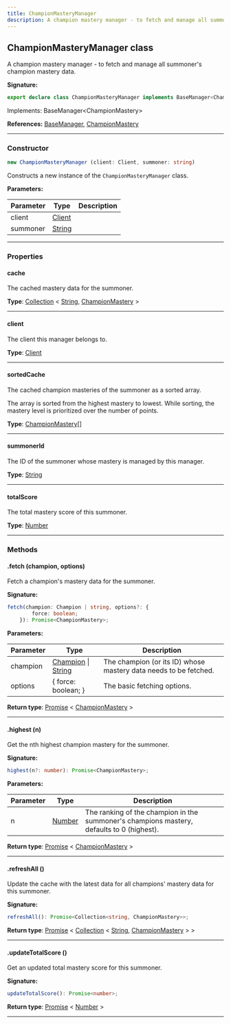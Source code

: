 ```yaml
---
title: ChampionMasteryManager
description: A champion mastery manager - to fetch and manage all summoner's champion mastery data.
---
```


## ChampionMasteryManager class

A champion mastery manager - to fetch and manage all summoner's champion mastery data.

**Signature:**

```ts
export declare class ChampionMasteryManager implements BaseManager<ChampionMastery> 
```

Implements: BaseManager<ChampionMastery\>

**References:** [BaseManager](/shieldbow/api/BaseManager.md), [ChampionMastery](/shieldbow/api/ChampionMastery.md)

---

### Constructor

```ts
new ChampionMasteryManager (client: Client, summoner: string)
```

Constructs a new instance of the `ChampionMasteryManager` class.

**Parameters:**

| Parameter | Type | Description |
| --------- | ---- | ----------- |
| client | [Client](/shieldbow/api/Client.md) |  |
| summoner | [String](https://developer.mozilla.org/en-US/docs/Web/JavaScript/Reference/Global_Objects/String) |  |
---

### Properties

#### cache

The cached mastery data for the summoner.



**Type**: [Collection](https://discord.js.org/#/docs/collection/stable/class/Collection) \< [String](https://developer.mozilla.org/en-US/docs/Web/JavaScript/Reference/Global_Objects/String), [ChampionMastery](/shieldbow/api/ChampionMastery.md) \>

---

#### client

The client this manager belongs to.



**Type**: [Client](/shieldbow/api/Client.md)

---

#### sortedCache

The cached champion masteries of the summoner as a sorted array.


The array is sorted from the highest mastery to lowest. While sorting, the mastery level is prioritized over the number of points.



**Type**: [ChampionMastery](/shieldbow/api/ChampionMastery.md)[]

---

#### summonerId

The ID of the summoner whose mastery is managed by this manager.



**Type**: [String](https://developer.mozilla.org/en-US/docs/Web/JavaScript/Reference/Global_Objects/String)

---

#### totalScore

The total mastery score of this summoner.



**Type**: [Number](https://developer.mozilla.org/en-US/docs/Web/JavaScript/Reference/Global_Objects/Number)

---

### Methods

#### .fetch (champion, options)

Fetch a champion's mastery data for the summoner.




**Signature:**

```ts
fetch(champion: Champion | string, options?: {
        force: boolean;
    }): Promise<ChampionMastery>;
```

**Parameters:**

| Parameter | Type | Description |
| --------- | ---- | ----------- |
| champion | [Champion](/shieldbow/api/Champion.md) \| [String](https://developer.mozilla.org/en-US/docs/Web/JavaScript/Reference/Global_Objects/String) | The champion (or its ID) whose mastery data needs to be fetched. |
| options | {         force: boolean;     } | The basic fetching options. |

**Return type**: [Promise](https://developer.mozilla.org/en-US/docs/Web/JavaScript/Reference/Global_Objects/Promise) \< [ChampionMastery](/shieldbow/api/ChampionMastery.md) \>

---

#### .highest (n)

Get the nth highest champion mastery for the summoner.




**Signature:**

```ts
highest(n?: number): Promise<ChampionMastery>;
```

**Parameters:**

| Parameter | Type | Description |
| --------- | ---- | ----------- |
| n | [Number](https://developer.mozilla.org/en-US/docs/Web/JavaScript/Reference/Global_Objects/Number) | The ranking of the champion in the summoner's champions mastery, defaults to 0 (highest). |

**Return type**: [Promise](https://developer.mozilla.org/en-US/docs/Web/JavaScript/Reference/Global_Objects/Promise) \< [ChampionMastery](/shieldbow/api/ChampionMastery.md) \>

---

#### .refreshAll ()

Update the cache with the latest data for all champions' mastery data for this summoner.



**Signature:**

```ts
refreshAll(): Promise<Collection<string, ChampionMastery>>;
```


**Return type**: [Promise](https://developer.mozilla.org/en-US/docs/Web/JavaScript/Reference/Global_Objects/Promise) \< [Collection](https://discord.js.org/#/docs/collection/stable/class/Collection) \< [String](https://developer.mozilla.org/en-US/docs/Web/JavaScript/Reference/Global_Objects/String), [ChampionMastery](/shieldbow/api/ChampionMastery.md) \> \>

---

#### .updateTotalScore ()

Get an updated total mastery score for this summoner.



**Signature:**

```ts
updateTotalScore(): Promise<number>;
```


**Return type**: [Promise](https://developer.mozilla.org/en-US/docs/Web/JavaScript/Reference/Global_Objects/Promise) \< [Number](https://developer.mozilla.org/en-US/docs/Web/JavaScript/Reference/Global_Objects/Number) \>

---

